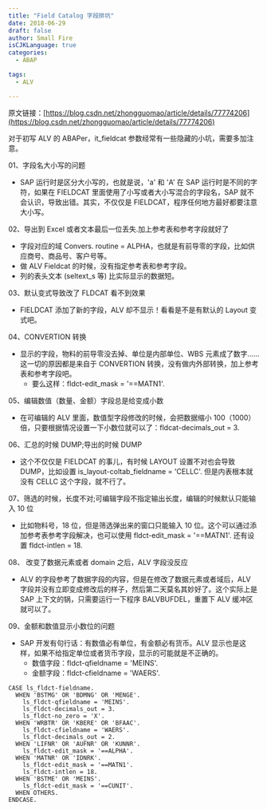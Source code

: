 ```yaml
---
title: "Field Catalog 字段排坑"
date: 2018-06-29
draft: false
author: Small Fire
isCJKLanguage: true
categories: 
  - ABAP

tags: 
  - ALV

---
```


原文链接：[https://blog.csdn.net/zhongguomao/article/details/77774206](https://blog.csdn.net/zhongguomao/article/details/77774206)



对于初写 ALV 的 ABAPer，it_fieldcat 参数经常有一些隐藏的小坑，需要多加注意。



01、字段名大小写的问题

- SAP 运行时是区分大小写的，也就是说，'a' 和 'A' 在 SAP 运行时是不同的字符，如果在 FIELDCAT 里面使用了小写或者大小写混合的字段名，SAP 就不会认识，导致出错。其实，不仅仅是 FIELDCAT，程序任何地方最好都要注意大小写。

02、导出到 Excel 或者文本最后一位丢失.加上参考表和参考字段就好了

- 字段对应的域 Convers. routine = ALPHA，也就是有前导零的字段，比如供应商号、商品号、客户号等。
- 做 ALV Fieldcat 的时候，没有指定参考表和参考字段。
- 列的表头文本 (seltext_s 等) 比实际显示的数据短。

03、默认变式导致改了 FLDCAT 看不到效果

- FIELDCAT 添加了新的字段，ALV 却不显示！看看是不是有默认的 Layout 变式吧。

04、CONVERTION 转换

- 显示的字段，物料的前导零没去掉、单位是内部单位、WBS 元素成了数字......这一切的原因都是来自于 CONVERTION 转换，没有做内外部转换，加上参考表和参考字段吧。
  - 要么这样：fldct-edit_mask = '==MATN1'.

05、编辑数值（数量、金额）字段总是给变成小数

- 在可编辑的 ALV 里面，数值型字段修改的时候，会把数据缩小 100（1000）倍，只要根据情况设置一下小数位就可以了：fldcat-decimals_out = 3.

06、汇总的时候 DUMP;导出的时候 DUMP

- 这个不仅仅是 FIELDCAT 的事儿，有时候 LAYOUT 设置不对也会导致 DUMP，比如设置 is_layout-coltab_fieldname = 'CELLC'. 但是内表根本就没有 CELLC 这个字段，就不行了。

07、筛选的时候，长度不对;可编辑字段不指定输出长度，编辑的时候默认只能输入 10 位

- 比如物料号，18 位，但是筛选弹出来的窗口只能输入 10 位。这个可以通过添加参考表参考字段解决，也可以使用 fldct-edit_mask = '==MATN1'. 还有设置 fldct-intlen = 18. 

08、 改变了数据元素或者 domain 之后，ALV 字段没反应 

- ALV 的字段参考了数据字段的内容，但是在修改了数据元素或者域后，ALV 字段并没有立即变成修改后的样子，然后第二天莫名其妙好了。这个实际上是 SAP 上下文的锅，只需要运行一下程序 BALVBUFDEL，重置下 ALV 缓冲区就可以了。

09、金额和数值显示小数位的问题

- SAP 开发有句行话：有数值必有单位，有金额必有货币。ALV 显示也是这样，如果不给指定单位或者货币字段，显示的可能就是不正确的。
  - 数值字段：fldct-qfieldname = 'MEINS'.
  -  金额字段：fldct-cfieldname = 'WAERS'. 



```JS
CASE ls_fldct-fieldname.
  WHEN 'BSTMG' OR 'BDMNG' OR 'MENGE'.
    ls_fldct-qfieldname = 'MEINS'.
    ls_fldct-decimals_out = 3.
    ls_fldct-no_zero = 'X'.
  WHEN 'WRBTR' OR 'KBERE' OR 'BFAAC'.
    ls_fldct-cfieldname = 'WAERS'.
    ls_fldct-decimals_out = 2.
  WHEN 'LIFNR' OR 'AUFNR' OR 'KUNNR'.
    ls_fldct-edit_mask = '==ALPHA'.
  WHEN 'MATNR' OR 'IDNRK'.
    ls_fldct-edit_mask = '==MATN1'.
  	ls_fldct-intlen = 18.
  WHEN 'BSTME' OR 'MEINS'.
    ls_fldct-edit_mask = '==CUNIT'.
  WHEN OTHERS.
ENDCASE.
```



